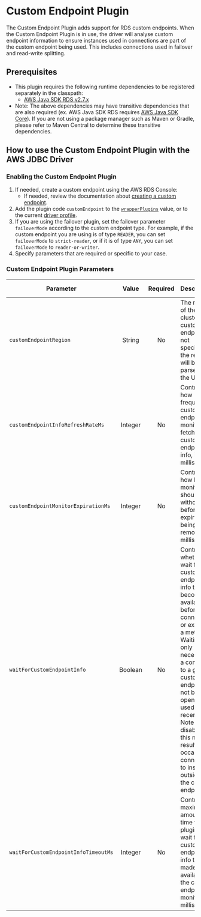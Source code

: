 # Custom Endpoint Plugin

The Custom Endpoint Plugin adds support for RDS custom endpoints. When the Custom Endpoint Plugin is in use, the driver will analyse custom endpoint information to ensure instances used in connections are part of the custom endpoint being used. This includes connections used in failover and read-write splitting.

## Prerequisites
- This plugin requires the following runtime dependencies to be registered separately in the classpath:
    - [AWS Java SDK RDS v2.7.x](https://central.sonatype.com/artifact/software.amazon.awssdk/rds)
- Note: The above dependencies may have transitive dependencies that are also required (ex. AWS Java SDK RDS requires [AWS Java SDK Core](https://central.sonatype.com/artifact/software.amazon.awssdk/aws-core/)). If you are not using a package manager such as Maven or Gradle, please refer to Maven Central to determine these transitive dependencies.

## How to use the Custom Endpoint Plugin with the AWS JDBC Driver

### Enabling the Custom Endpoint Plugin

1. If needed, create a custom endpoint using the AWS RDS Console:
    - If needed, review the documentation about [creating a custom endpoint](https://docs.aws.amazon.com/AmazonRDS/latest/AuroraUserGuide/aurora-custom-endpoint-creating.html).
2. Add the plugin code `customEndpoint` to the [`wrapperPlugins`](../UsingTheJdbcDriver.md#connection-plugin-manager-parameters) value, or to the current [driver profile](../UsingTheJdbcDriver.md#connection-plugin-manager-parameters).
3. If you are using the failover plugin, set the failover parameter `failoverMode` according to the custom endpoint type. For example, if the custom endpoint you are using is of type `READER`, you can set `failoverMode` to `strict-reader`, or if it is of type `ANY`, you can set `failoverMode` to `reader-or-writer`.
4. Specify parameters that are required or specific to your case.

### Custom Endpoint Plugin Parameters

| Parameter                            |  Value  | Required | Description                                                                                                                                                                                                                                                                                                                          | Default Value         | Example Value |
|--------------------------------------|:-------:|:--------:|:-------------------------------------------------------------------------------------------------------------------------------------------------------------------------------------------------------------------------------------------------------------------------------------------------------------------------------------|-----------------------|---------------|
| `customEndpointRegion`               | String  |    No    | The region of the cluster's custom endpoints. If not specified, the region will be parsed from the URL.                                                                                                                                                                                                                              | `null`                | `us-west-1`   |
| `customEndpointInfoRefreshRateMs`    | Integer |    No    | Controls how frequently custom endpoint monitors fetch custom endpoint info, in milliseconds.                                                                                                                                                                                                                                        | `30000`               | `20000`       |
| `customEndpointMonitorExpirationMs`  | Integer |    No    | Controls how long a monitor should run without use before expiring and being removed, in milliseconds.                                                                                                                                                                                                                               | `900000` (15 minutes) | `600000`      |
| `waitForCustomEndpointInfo`          | Boolean |    No    | Controls whether to wait for custom endpoint info to become available before connecting or executing a method. Waiting is only necessary if a connection to a given custom endpoint has not been opened or used recently. Note that disabling this may result in occasional connections to instances outside of the custom endpoint. | `true`                | `true`        |
| `waitForCustomEndpointInfoTimeoutMs` | Integer |    No    | Controls the maximum amount of time that the plugin will wait for custom endpoint info to be made available by the custom endpoint monitor, in milliseconds.                                                                                                                                                                         | `5000`                | `7000`        |
